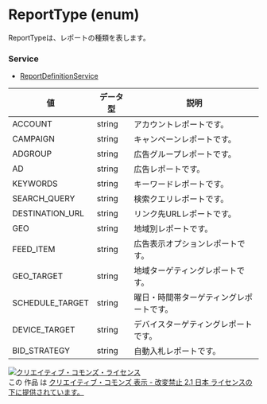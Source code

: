 # ReportType (enum)
ReportTypeは、レポートの種類を表します。
### Service
+ [ReportDefinitionService](../services/ReportDefinitionService.md)

| 値 | データ型 | 説明 | 
|---|---|---|
| ACCOUNT| string| アカウントレポートです。 |
| CAMPAIGN| string| キャンペーンレポートです。 |
| ADGROUP| string| 広告グループレポートです。 |
| AD| string| 広告レポートです。 |
| KEYWORDS| string| キーワードレポートです。 |
| SEARCH_QUERY| string| 検索クエリレポートです。 |
| DESTINATION_URL| string| リンク先URLレポートです。 |
| GEO| string| 地域別レポートです。 |
| FEED_ITEM| string| 広告表示オプションレポートです。 |
| GEO_TARGET| string| 地域ターゲティングレポートです。 |
| SCHEDULE_TARGET| string| 曜日・時間帯ターゲティングレポートです。 |
| DEVICE_TARGET| string| デバイスターゲティングレポートです。 |
| BID_STRATEGY| string| 自動入札レポートです。 |
<a rel="license" href="http://creativecommons.org/licenses/by-nd/2.1/jp/"><img alt="クリエイティブ・コモンズ・ライセンス" style="border-width:0" src="https://i.creativecommons.org/l/by-nd/2.1/jp/88x31.png" /></a><br />この 作品 は <a rel="license" href="http://creativecommons.org/licenses/by-nd/2.1/jp/">クリエイティブ・コモンズ 表示 - 改変禁止 2.1 日本 ライセンスの下に提供されています。</a>
